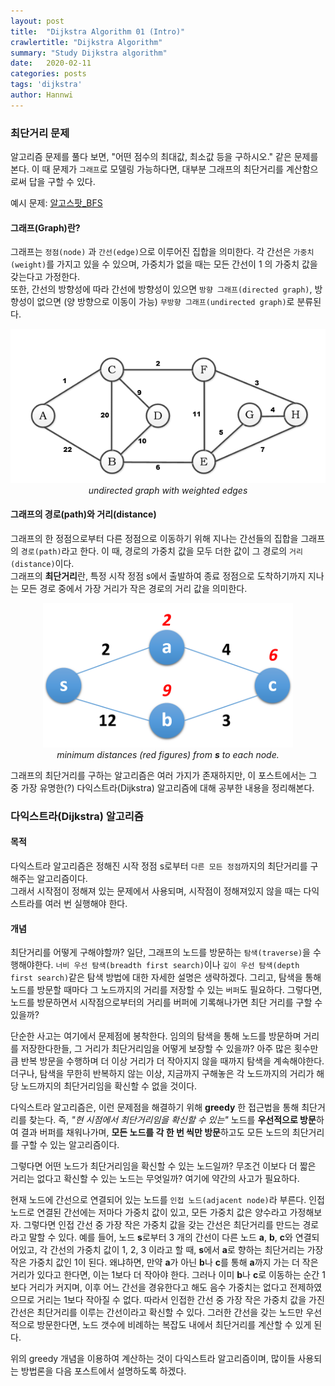 ```yaml
---
layout: post
title:  "Dijkstra Algorithm 01 (Intro)"
crawlertitle: "Dijkstra Algorithm"
summary: "Study Dijkstra algorithm"
date:   2020-02-11
categories: posts
tags: 'dijkstra'
author: Hannwi
---
```


### 최단거리 문제
알고리즘 문제를 풀다 보면, "어떤 점수의 최대값, 최소값 등을 구하시오." 같은 문제를 본다.
이 때 문제가 `그래프`로 모델링 가능하다면, 대부분 그래프의 최단거리를 계산함으로써 답을 구할 수 있다.

예시 문제: [알고스팟_BFS][problem_link]

#### 그래프(Graph)란?
그래프는 `정점(node)` 과 `간선(edge)`으로 이루어진 집합을 의미한다. 각 간선은 `가중치(weight)`를 가지고 있을 수 있으며, 가중치가 없을 때는 모든 간선이 1 의 가중치 값을 갖는다고 가정한다.  
또한, 간선의 방향성에 따라 간선에 방향성이 있으면 `방향 그래프(directed graph)`, 방향성이 없으면 (양 방향으로 이동이 가능) `무방향 그래프(undirected graph)`로 분류된다.

<p align="center">
	<img src="/assets/images/algorithm/dijkstra/undirected_graph.png"><br>
	<em>undirected graph with weighted edges</em>
</p>

#### 그래프의 경로(path)와 거리(distance)
그래프의 한 정점으로부터 다른 정점으로 이동하기 위해 지나는 간선들의 집합을 그래프의 `경로(path)`라고 한다. 이 때, 경로의 가중치 값을 모두 더한 값이 그 경로의 `거리(distance)`이다.  
그래프의 **최단거리**란, 특정 시작 정점 s에서 출발하여 종료 정점으로 도착하기까지 지나는 모든 경로 중에서 가장 거리가 작은 경로의 거리 값을 의미한다.  

<p align="center">
	<img width="400" src="/assets/images/algorithm/dijkstra/undirected_graph2_min_distance.png"><br>
	<em>minimum distances (red figures) from <strong>s</strong> to each node.</em>
</p>

그래프의 최단거리를 구하는 알고리즘은 여러 가지가 존재하지만, 이 포스트에서는 그 중 가장 유명한(?) 다익스트라(Dijkstra) 알고리즘에 대해 공부한 내용을 정리해본다.

### 다익스트라(Dijkstra) 알고리즘
#### 목적
다익스트라 알고리즘은 정해진 시작 정점 s로부터 `다른 모든 정점`까지의 최단거리를 구해주는 알고리즘이다.  
그래서 시작점이 정해져 있는 문제에서 사용되며, 시작점이 정해져있지 않을 때는 다익스트라를 여러 번 실행해야 한다.

#### 개념
최단거리를 어떻게 구해야할까? 일단, 그래프의 노드를 방문하는 `탐색(traverse)`을 수행해야한다. `너비 우선 탐색(breadth first search)`이나 `깊이 우선 탐색(depth first search)`같은 탐색 방법에 대한 자세한 설명은 생략하겠다. 그리고, 탐색을 통해 노드를 방문할 때마다 그 노드까지의 거리를 저장할 수 있는 `버퍼`도 필요하다. 그렇다면, 노드를 방문하면서 시작점으로부터의 거리를 버퍼에 기록해나가면 최단 거리를 구할 수 있을까?

단순한 사고는 여기에서 문제점에 봉착한다. 임의의 탐색을 통해 노드를 방문하며 거리를 저장한다한들, 그 거리가 최단거리임을 어떻게 보장할 수 있을까? 아주 많은 횟수만큼 반복 방문을 수행하며 더 이상 거리가 더 작아지지 않을 때까지 탐색을 계속해야한다. 더구나, 탐색을 무한히 반복하지 않는 이상, 지금까지 구해놓은 각 노드까지의 거리가 해당 노드까지의 최단거리임을 확신할 수 없을 것이다.

다익스트라 알고리즘은, 이런 문제점을 해결하기 위해 **greedy** 한 접근법을 통해 최단거리를 찾는다. 즉, <em>"현 시점에서 최단거리임을 확신할 수 있는"</em> 노드를 **우선적으로 방문**하여 결과 버퍼를 채워나가며, **모든 노드를 각 한 번 씩만 방문**하고도 모든 노드의 최단거리를 구할 수 있는 알고리즘이다.

그렇다면 어떤 노드가 최단거리임을 확신할 수 있는 노드일까? 무조건 이보다 더 짧은 거리는 없다고 확신할 수 있는 노드는 무엇일까? 여기에 약간의 사고가 필요하다.

현재 노드에 간선으로 연결되어 있는 노드를 `인접 노드(adjacent node)`라 부른다. 인접 노드로 연결된 간선에는 저마다 가중치 값이 있고, 모든 가중치 값은 양수라고 가정해보자. 그렇다면 인접 간선 중 가장 작은 가중치 값을 갖는 간선은 최단거리를 만드는 경로라고 말할 수 있다. 예를 들어, 노드 **s**로부터 3 개의 간선이 다른 노드 **a**, **b**, **c**와 연결되어있고, 각 간선의 가중치 값이 1, 2, 3 이라고 할 때, **s**에서 **a**로 향하는 최단거리는 가장 작은 가중치 값인 1이 된다. 왜냐하면, 만약 **a**가 아닌 **b**나 **c**를 통해 **a**까지 가는 더 작은 거리가 있다고 한다면, 이는 1보다 더 작아야 한다. 그러나 이미 **b**나 **c**로 이동하는 순간 1 보다 거리가 커지며, 이후 어느 간선을 경유한다고 해도 음수 가중치는 없다고 전제하였으므로 거리는 1보다 작아질 수 없다. 따라서 인접한 간선 중 가장 작은 가중치 값을 가진 간선은 최단거리를 이루는 간선이라고 확신할 수 있다. 그러한 간선을 갖는 노드만 우선적으로 방문한다면, 노드 갯수에 비례하는 복잡도 내에서 최단거리를 계산할 수 있게 된다.

위의 greedy 개념을 이용하여 계산하는 것이 다익스트라 알고리즘이며, 많이들 사용되는 방법론을 다음 포스트에서 설명하도록 하겠다.


[problem_link]: https://algospot.com/judge/problem/read/BOJ
